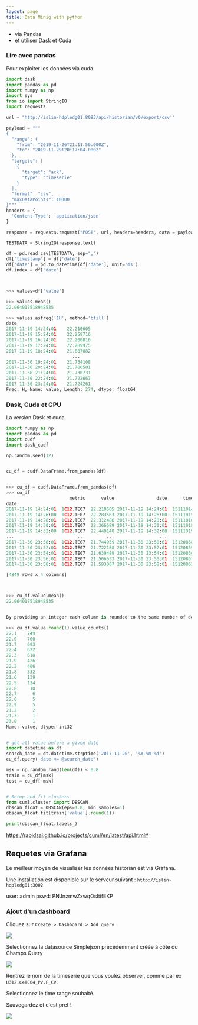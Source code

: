 ```yaml
---
layout: page
title: Data Minig with python
---
```





- via Pandas
- et utiliser Dask et Cuda

### Lire avec pandas
Pour exploiter les données via cuda

```python
import dask
import pandas as pd
import numpy as np
import sys
from io import StringIO    
import requests

url = "http://islin-hdpledg01:8083/api/historian/v0/export/csv'"

payload = """
{
  "range": {
    "from": "2019-11-26T21:11:50.000Z",
    "to": "2019-11-29T20:17:04.000Z"
  },
  "targets": [
    {
      "target": "ack",
      "type": "timeserie"
    }
  ],
  "format": "csv",
  "maxDataPoints": 10000
}"""
headers = {
  'Content-Type': 'application/json'
}

response = requests.request("POST", url, headers=headers, data = payload)

TESTDATA = StringIO(response.text)

df = pd.read_csv(TESTDATA, sep=",")
df['timestamp'] = df['date']
df['date'] = pd.to_datetime(df['date'], unit='ms')
df.index = df['date']



>>> values=df['value']

>>> values.mean()
22.064017518948535

>>> values.asfreq('1H', method='bfill')
date
2017-11-19 14:24:01    22.210605
2017-11-19 15:24:01    22.259716
2017-11-19 16:24:01    22.200816
2017-11-19 17:24:01    22.289975
2017-11-19 18:24:01    21.887082
                         ...
2017-11-30 19:24:01    21.734108
2017-11-30 20:24:01    21.786581
2017-11-30 21:24:01    21.730731
2017-11-30 22:24:01    21.722667
2017-11-30 23:24:01    21.724261
Freq: H, Name: value, Length: 274, dtype: float64

```


### Dask, Cuda et GPU
La version Dask et cuda

```python
import numpy as np
import pandas as pd
import cudf
import dask_cudf

np.random.seed(12)


cu_df = cudf.DataFrame.from_pandas(df)


>>> cu_df = cudf.DataFrame.from_pandas(df)
>>> cu_df
                        metric      value                date      timestamp
date
2017-11-19 14:24:01  1C12.TE07  22.210605 2017-11-19 14:24:01  1511101441000
2017-11-19 14:26:00  1C12.TE07  22.283563 2017-11-19 14:26:00  1511101560000
2017-11-19 14:28:01  1C12.TE07  22.312486 2017-11-19 14:28:01  1511101681000
2017-11-19 14:30:01  1C12.TE07  22.366689 2017-11-19 14:30:01  1511101801000
2017-11-19 14:32:00  1C12.TE07  22.440140 2017-11-19 14:32:00  1511101920000
...                        ...        ...                 ...            ...
2017-11-30 23:50:01  1C12.TE07  21.744959 2017-11-30 23:50:01  1512085801000
2017-11-30 23:52:01  1C12.TE07  21.722180 2017-11-30 23:52:01  1512085921000
2017-11-30 23:54:01  1C12.TE07  21.639489 2017-11-30 23:54:01  1512086041000
2017-11-30 23:56:01  1C12.TE07  21.566633 2017-11-30 23:56:01  1512086161000
2017-11-30 23:58:01  1C12.TE07  21.593067 2017-11-30 23:58:01  1512086281000

[4849 rows x 4 columns]



>>> cu_df.value.mean()
22.064017518948535


By providing an integer each column is rounded to the same number of decimal places

>>> cu_df.value.round(1).value_counts()
22.1    749
22.0    700
21.7    693
22.4    622
22.3    618
21.9    426
22.2    406
21.8    332
21.6    139
22.5    134
22.8     10
22.7      6
22.6      5
22.9      5
21.2      2
21.3      1
23.0      1
Name: value, dtype: int32


# get all value before a given date
import datetime as dt
search_date = dt.datetime.strptime('2017-11-20', '%Y-%m-%d')
cu_df.query('date <= @search_date')

msk = np.random.rand(len(df)) < 0.8
train = cu_df[msk]
test = cu_df[~msk]


# Setup and fit clusters
from cuml.cluster import DBSCAN
dbscan_float = DBSCAN(eps=1.0, min_samples=1)
dbscan_float.fit(train['value'].round(1))

print(dbscan_float.labels_)

```


https://rapidsai.github.io/projects/cuml/en/latest/api.html#





## Requetes via Grafana
Le meilleur moyen de visualiser les données historian est via Grafana.

Une installation est disponible sur le serveur suivant : `http://islin-hdpledg01:3002`

user: admin
pswd: PNJnzmwZxwqOsItifEKP

### Ajout d'un dashboard

Cliquez sur `Create > Dashboard > Add query`

![](grafana-add-dash.png)

Selectionnez la datasource Simplejson précédemment créée à côté du Champs Query

![](grafana-select-ds.png)

Rentrez le nom de la timeserie que vous voulez observer, comme par ex `U312.C4TC04_PV.F_CV`.

Selectionnez le time range souhaité.

Sauvegardez et c'est pret !

![](grafana-select-ts.png)








